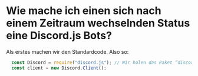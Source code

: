 # Wie mache ich einen sich nach einem Zeitraum wechselnden Status eine Discord.js Bots?

Als erstes machen wir den Standardcode. Also so:

```javascript
  const Discord = require("discord.js"); // Wir holen das Paket “discord.js”
  const client = new Discord.Client();
```
